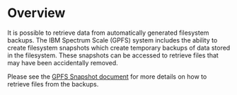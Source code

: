 # Overview

It is possible to retrieve data from automatically generated filesystem backups. The IBM Spectrum Scale (GPFS) system includes the ability to create filesystem snapshots which create temporary backups of data stored in the filesystem. These snapshots can be accessed to retrieve files that may have been accidentally removed.

Please see the [GPFS Snapshot document](files/gpfs-snapshots.pdf "GPFS Snapshots") for more details on how to retrieve files from the backups.
